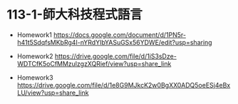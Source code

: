 # 113-1-師大科技程式語言
- Homework1 https://docs.google.com/document/d/1PN5r-h41t5SdqfsMKbRg4I-nYRdYIbYASuGSx56YDWE/edit?usp=sharing

- Homework2 https://drive.google.com/file/d/1iS3sDze-WDTCfK5oCfMMzulzgzXQRief/view?usp=share_link

- Homework3 https://drive.google.com/file/d/1e8G9MJkcK2w0BgXX0ADQ5oeESj4eBxLU/view?usp=share_link
